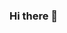 ### Hi there 👋

<!--
**floraham/Floraham** is a ✨ _special_ ✨ repository because its `README.md` (this file) appears on your GitHub profile.

Find my website at: floraham.github.io

- 🔭 I’m currently working on my Master's of Environmental Data Science at the Bren School of Environmental Science and Management, UC Santa Barbara 
- 🌱 I’m currently learning advanced visualization techniques machine learning for environmental datasets 
- 💬 Ask me about my capstone project
- 📫 How to reach me: flora_hamilton@ucsb.edu
- 😄 Pronouns: she/her 

-->
